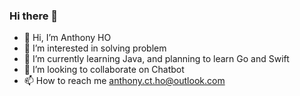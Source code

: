 ### Hi there 👋
- 👋 Hi, I’m Anthony HO
- 👀 I’m interested in solving problem
- 🌱 I’m currently learning Java, and planning to learn Go and Swift
- 💞️ I’m looking to collaborate on Chatbot
- 📫 How to reach me anthony.ct.ho@outlook.com

<!---
NickTheReal304/NickTheReal304 is a ✨ special ✨ repository because its `README.md` (this file) appears on your GitHub profile.
You can click the Preview link to take a look at your changes.
--->
<!--
**RepublicHo/RepublicHo** is a ✨ _special_ ✨ repository because its `README.md` (this file) appears on your GitHub profile.

Here are some ideas to get you started:

- 🔭 I’m currently working on ...
- 🌱 I’m currently learning ...
- 👯 I’m looking to collaborate on ...
- 🤔 I’m looking for help with ...
- 💬 Ask me about ...
- 📫 How to reach me: ...
- 😄 Pronouns: ...
- ⚡ Fun fact: ...
-->
